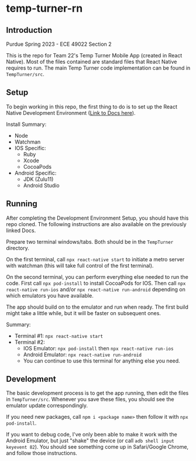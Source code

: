 # temp-turner-rn

## Introduction

Purdue Spring 2023 - ECE 49022 Section 2

This is the repo for Team 22's Temp Turner Mobile App (created in React Native). Most of the files contained are standard files that React Native requires to run. The main Temp Turner code implementation can be found in `TempTurner/src`.

## Setup

To begin working in this repo, the first thing to do is to set up the React Native Development Environment ([Link to Docs here](https://reactnative.dev/docs/environment-setup)).

Install Summary:
 - Node
 - Watchman
 - IOS Specific:
    - Ruby
    - Xcode
    - CocoaPods
 - Android Specific:
    - JDK (Zulu11)
    - Android Studio

## Running

After completing the Development Environment Setup, you should have this repo cloned. The following instructions are also available on the previously linked Docs.

Prepare two terminal windows/tabs. Both should be in the `TempTurner` directory. 

On the first terminal, call `npx react-native start` to initiate a metro server with watchman (this will take full control of the first terminal).

On the second terminal, you can perform everything else needed to run the code. First call `npx pod-install` to install CocoaPods for IOS. Then call `npx react-native run-ios` and/or `npx react-native run-android` depending on which emulators you have available.

The app should build on to the emulator and run when ready. The first build might take a little while, but it will be faster on subsequent ones.

Summary:
 - Terminal #1: `npx react-native start`
 - Terminal #2:
    - IOS Emulator: `npx pod-install` then `npx react-native run-ios`
    - Android Emulator: `npx react-native run-android`
    - You can continue to use this terminal for anything else you need.

## Development

The basic development process is to get the app running, then edit the files in `TempTurner/src`. Whenever you save these files, you should see the emulator update correspondingly. 

If you need new packages, call `npm i <package name>` then follow it with `npx pod-install`. 

If you want to debug code, I've only been able to make it work with the Android Emulator, but just "shake" the device (or call `adb shell input keyevent 82`). You should see something come up in Safari/Google Chrome, and follow those instructions.